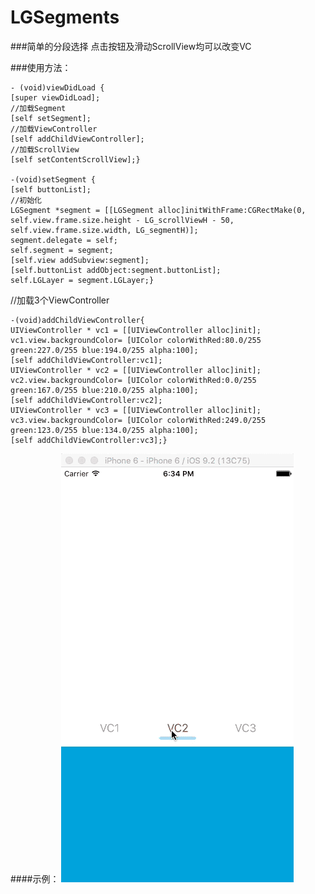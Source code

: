 # LGSegments

###简单的分段选择
点击按钮及滑动ScrollView均可以改变VC

###使用方法：

    - (void)viewDidLoad {
    [super viewDidLoad];
    //加载Segment
    [self setSegment];
    //加载ViewController
    [self addChildViewController];
    //加载ScrollView
    [self setContentScrollView];}

    -(void)setSegment {
    [self buttonList];
    //初始化
    LGSegment *segment = [[LGSegment alloc]initWithFrame:CGRectMake(0, self.view.frame.size.height - LG_scrollViewH - 50, self.view.frame.size.width, LG_segmentH)];
    segment.delegate = self;
    self.segment = segment;
    [self.view addSubview:segment];
    [self.buttonList addObject:segment.buttonList];
    self.LGLayer = segment.LGLayer;}

//加载3个ViewController

    -(void)addChildViewController{
    UIViewController * vc1 = [[UIViewController alloc]init];
    vc1.view.backgroundColor= [UIColor colorWithRed:80.0/255 green:227.0/255 blue:194.0/255 alpha:100];
    [self addChildViewController:vc1];
    UIViewController * vc2 = [[UIViewController alloc]init];
    vc2.view.backgroundColor= [UIColor colorWithRed:0.0/255 green:167.0/255 blue:210.0/255 alpha:100];
    [self addChildViewController:vc2];
    UIViewController * vc3 = [[UIViewController alloc]init];
    vc3.view.backgroundColor= [UIColor colorWithRed:249.0/255 green:123.0/255 blue:134.0/255 alpha:100];
    [self addChildViewController:vc3];}

####示例：
![image](https://github.com/LiGoEX/LGSegments/blob/master/LGSegment.gif)  
